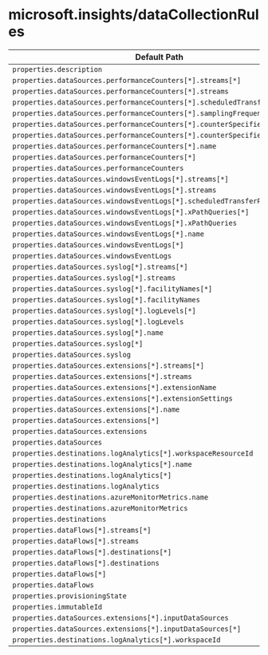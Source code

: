 # microsoft.insights/dataCollectionRules

| Default Path | Alias |
|---|---|
| `properties.description` | `Microsoft.Insights/dataCollectionRules/description` |
| `properties.dataSources.performanceCounters[*].streams[*]` | `Microsoft.Insights/dataCollectionRules/dataSources.performanceCounters[*].streams[*]` |
| `properties.dataSources.performanceCounters[*].streams` | `Microsoft.Insights/dataCollectionRules/dataSources.performanceCounters[*].streams` |
| `properties.dataSources.performanceCounters[*].scheduledTransferPeriod` | `Microsoft.Insights/dataCollectionRules/dataSources.performanceCounters[*].scheduledTransferPeriod` |
| `properties.dataSources.performanceCounters[*].samplingFrequencyInSeconds` | `Microsoft.Insights/dataCollectionRules/dataSources.performanceCounters[*].samplingFrequencyInSeconds` |
| `properties.dataSources.performanceCounters[*].counterSpecifiers[*]` | `Microsoft.Insights/dataCollectionRules/dataSources.performanceCounters[*].counterSpecifiers[*]` |
| `properties.dataSources.performanceCounters[*].counterSpecifiers` | `Microsoft.Insights/dataCollectionRules/dataSources.performanceCounters[*].counterSpecifiers` |
| `properties.dataSources.performanceCounters[*].name` | `Microsoft.Insights/dataCollectionRules/dataSources.performanceCounters[*].name` |
| `properties.dataSources.performanceCounters[*]` | `Microsoft.Insights/dataCollectionRules/dataSources.performanceCounters[*]` |
| `properties.dataSources.performanceCounters` | `Microsoft.Insights/dataCollectionRules/dataSources.performanceCounters` |
| `properties.dataSources.windowsEventLogs[*].streams[*]` | `Microsoft.Insights/dataCollectionRules/dataSources.windowsEventLogs[*].streams[*]` |
| `properties.dataSources.windowsEventLogs[*].streams` | `Microsoft.Insights/dataCollectionRules/dataSources.windowsEventLogs[*].streams` |
| `properties.dataSources.windowsEventLogs[*].scheduledTransferPeriod` | `Microsoft.Insights/dataCollectionRules/dataSources.windowsEventLogs[*].scheduledTransferPeriod` |
| `properties.dataSources.windowsEventLogs[*].xPathQueries[*]` | `Microsoft.Insights/dataCollectionRules/dataSources.windowsEventLogs[*].xPathQueries[*]` |
| `properties.dataSources.windowsEventLogs[*].xPathQueries` | `Microsoft.Insights/dataCollectionRules/dataSources.windowsEventLogs[*].xPathQueries` |
| `properties.dataSources.windowsEventLogs[*].name` | `Microsoft.Insights/dataCollectionRules/dataSources.windowsEventLogs[*].name` |
| `properties.dataSources.windowsEventLogs[*]` | `Microsoft.Insights/dataCollectionRules/dataSources.windowsEventLogs[*]` |
| `properties.dataSources.windowsEventLogs` | `Microsoft.Insights/dataCollectionRules/dataSources.windowsEventLogs` |
| `properties.dataSources.syslog[*].streams[*]` | `Microsoft.Insights/dataCollectionRules/dataSources.syslog[*].streams[*]` |
| `properties.dataSources.syslog[*].streams` | `Microsoft.Insights/dataCollectionRules/dataSources.syslog[*].streams` |
| `properties.dataSources.syslog[*].facilityNames[*]` | `Microsoft.Insights/dataCollectionRules/dataSources.syslog[*].facilityNames[*]` |
| `properties.dataSources.syslog[*].facilityNames` | `Microsoft.Insights/dataCollectionRules/dataSources.syslog[*].facilityNames` |
| `properties.dataSources.syslog[*].logLevels[*]` | `Microsoft.Insights/dataCollectionRules/dataSources.syslog[*].logLevels[*]` |
| `properties.dataSources.syslog[*].logLevels` | `Microsoft.Insights/dataCollectionRules/dataSources.syslog[*].logLevels` |
| `properties.dataSources.syslog[*].name` | `Microsoft.Insights/dataCollectionRules/dataSources.syslog[*].name` |
| `properties.dataSources.syslog[*]` | `Microsoft.Insights/dataCollectionRules/dataSources.syslog[*]` |
| `properties.dataSources.syslog` | `Microsoft.Insights/dataCollectionRules/dataSources.syslog` |
| `properties.dataSources.extensions[*].streams[*]` | `Microsoft.Insights/dataCollectionRules/dataSources.extensions[*].streams[*]` |
| `properties.dataSources.extensions[*].streams` | `Microsoft.Insights/dataCollectionRules/dataSources.extensions[*].streams` |
| `properties.dataSources.extensions[*].extensionName` | `Microsoft.Insights/dataCollectionRules/dataSources.extensions[*].extensionName` |
| `properties.dataSources.extensions[*].extensionSettings` | `Microsoft.Insights/dataCollectionRules/dataSources.extensions[*].extensionSettings` |
| `properties.dataSources.extensions[*].name` | `Microsoft.Insights/dataCollectionRules/dataSources.extensions[*].name` |
| `properties.dataSources.extensions[*]` | `Microsoft.Insights/dataCollectionRules/dataSources.extensions[*]` |
| `properties.dataSources.extensions` | `Microsoft.Insights/dataCollectionRules/dataSources.extensions` |
| `properties.dataSources` | `Microsoft.Insights/dataCollectionRules/dataSources` |
| `properties.destinations.logAnalytics[*].workspaceResourceId` | `Microsoft.Insights/dataCollectionRules/destinations.logAnalytics[*].workspaceResourceId` |
| `properties.destinations.logAnalytics[*].name` | `Microsoft.Insights/dataCollectionRules/destinations.logAnalytics[*].name` |
| `properties.destinations.logAnalytics[*]` | `Microsoft.Insights/dataCollectionRules/destinations.logAnalytics[*]` |
| `properties.destinations.logAnalytics` | `Microsoft.Insights/dataCollectionRules/destinations.logAnalytics` |
| `properties.destinations.azureMonitorMetrics.name` | `Microsoft.Insights/dataCollectionRules/destinations.azureMonitorMetrics.name` |
| `properties.destinations.azureMonitorMetrics` | `Microsoft.Insights/dataCollectionRules/destinations.azureMonitorMetrics` |
| `properties.destinations` | `Microsoft.Insights/dataCollectionRules/destinations` |
| `properties.dataFlows[*].streams[*]` | `Microsoft.Insights/dataCollectionRules/dataFlows[*].streams[*]` |
| `properties.dataFlows[*].streams` | `Microsoft.Insights/dataCollectionRules/dataFlows[*].streams` |
| `properties.dataFlows[*].destinations[*]` | `Microsoft.Insights/dataCollectionRules/dataFlows[*].destinations[*]` |
| `properties.dataFlows[*].destinations` | `Microsoft.Insights/dataCollectionRules/dataFlows[*].destinations` |
| `properties.dataFlows[*]` | `Microsoft.Insights/dataCollectionRules/dataFlows[*]` |
| `properties.dataFlows` | `Microsoft.Insights/dataCollectionRules/dataFlows` |
| `properties.provisioningState` | `Microsoft.Insights/dataCollectionRules/provisioningState` |
| `properties.immutableId` | `Microsoft.Insights/dataCollectionRules/immutableId` |
| `properties.dataSources.extensions[*].inputDataSources` | `Microsoft.Insights/dataCollectionRules/dataSources.extensions[*].inputDataSources` |
| `properties.dataSources.extensions[*].inputDataSources[*]` | `Microsoft.Insights/dataCollectionRules/dataSources.extensions[*].inputDataSources[*]` |
| `properties.destinations.logAnalytics[*].workspaceId` | `Microsoft.Insights/dataCollectionRules/destinations.logAnalytics[*].workspaceId` |

